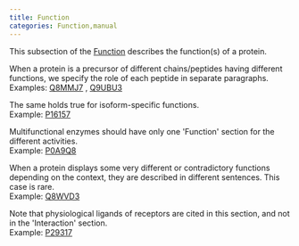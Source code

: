 ```yaml
---
title: Function
categories: Function,manual
---
```


This subsection of the [Function](http://www.uniprot.org/help/function%5Fsection) describes the function(s) of a protein.

When a protein is a precursor of different chains/peptides having different functions, we specify the role of each peptide in separate paragraphs.  
Examples: [Q8MMJ7](https://www.uniprot.org/uniprotkb/Q8MMJ7#function) , [Q9UBU3](https://www.uniprot.org/uniprotkb/Q9UBU3#function)

The same holds true for isoform-specific functions.  
Example: [P16157](https://www.uniprot.org/uniprotkb/P16157#function)

Multifunctional enzymes should have only one 'Function' section for the different activities.  
Example: [P0A9Q8](https://www.uniprot.org/uniprotkb/P0A9Q8#function)

When a protein displays some very different or contradictory functions depending on the context, they are described in different sentences. This case is rare.  
Example: [Q8WVD3](https://www.uniprot.org/uniprotkb/Q8WVD3#function)

Note that physiological ligands of receptors are cited in this section, and not in the 'Interaction' section.  
Example: [P29317](https://www.uniprot.org/uniprotkb/P29317#function)
